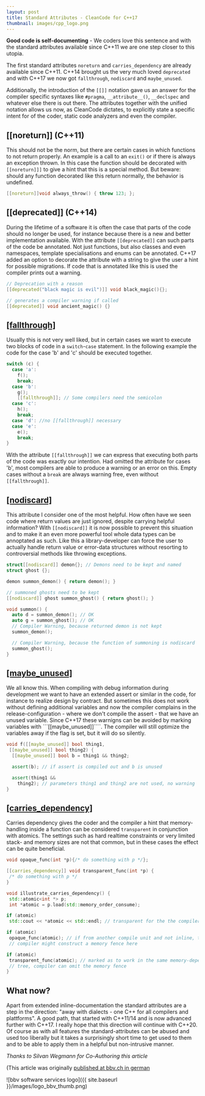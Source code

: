 ```yaml
---
layout: post
title: Standard Attributes - CleanCode for C++17
thumbnail: images/cpp_logo.png
---
```


**Good code is self-documenting** - We coders love this sentence and with the standard attributes available since C++11 we are one step closer to this utopia. 

The first standard attributes ```noreturn``` and ```carries_dependency``` are already available since C++11. C++14 brought us the very much loved ```deprecated``` and with C++17 we now got ```fallthrough```, ```nodiscard``` and ```maybe_unused```.

Additionally, the introduction of the ```[[]]``` notation gave us an answer for the compiler specific syntaxes like ```#pragma```, ```__attribute__()```, ```__declspec``` and whatever else there is out there. The attributes together with the unified notation allows us now, as CleanCode dictates, to explicitly state a specific intent for of the coder, static code analyzers and even the compiler. 


## [[noreturn]] (C++11)

This should not be the norm, but there are certain cases in which functions to not return properly. An example is a call to an ```exit()``` or if there is always an exception thrown. In this case the function should be decorated with ```[[noreturn]]]``` to give a hint that this is a special method. But beware: should any function decorated like this return normally, the behavior is undefined. 

```cpp
[[noreturn]]void always_throw() { throw 123; };
```

## [[deprecated]] (C++14)

During the lifetime of a software it is often the case that parts of the code should no longer be used, for instance because there is a new and better implementation available. With the attribute ```[[deprecated]]``` can such parts of the code be annotated. Not just functions, but also classes and even namespaces, template specialisations and enums can be annotated. C++17 added an option to decorate the attribute with a string to give the user a hint for possible migrations. If code that is annotated like this is used the compiler prints out a warning. 

```cpp
// Deprecation with a reason
[[deprecated("black magic is evil")]] void black_magic(){};

// generates a compiler warning if called
[[deprecated]] void ancient_magic() {}
```

## [[fallthrough]](C++17)

Usually this is not very well liked, but in certain cases we want to execute two blocks of code in a ```switch```-```case``` statement. In the following example the code for the case 'b' and 'c' should be executed together. 

```cpp
switch (c) {
  case 'a':
    f();
    break;
  case 'b':
    g();
    [[fallthrough]]; // Some compilers need the semicolon
  case 'c':
    h();
    break;
  case 'd': //no [[fallthrough]] necessary
  case 'e':
    e();
    break;
}
```


With the attribute ```[[fallthrough]]``` we can express that executing both parts of the code was exactly our intention. Had omitted the attribute for cases 'b', most compilers are able to produce a warning or an error on this. Empty cases without a ```break``` are always warning free, even without ```[[fallthrough]]```.  


## [[nodiscard]](C++17)

This attribute I consider one of the most helpful. How often have we seen code where return values are just ignored, despite carrying helpful information? With ```[[nodiscard]]``` it is now possible to prevent this situation and to make it an even more powerful tool whole data types can be annoptated as such. Like this a library-developer can force the user to actually handle return value or error-data structures without resorting to controversial methods like throwing exceptions. 

```cpp
struct[[nodiscard]] demon{}; // Demons need to be kept and named
struct ghost {}; 

demon summon_demon() { return demon(); }

// summoned ghosts need to be kept
[[nodiscard]] ghost summon_ghost() { return ghost(); }

void summon() {
  auto d = summon_demon(); // OK
  auto g = summon_ghost(); // OK
  // Compiler Warning, because returned demon is not kept
  summon_demon();

  // Compiler Warning, because the function of summoning is nodiscard
  summon_ghost();
}
```
## [[maybe_unused]](C++17)

We all know this. When compiling with debug information during development we want to have an extended assert or similar in the code, for instance to realize design by contract. But sometimes this does not work without defining additional variables and now the compiler complains in the release-configuration - where we don't compile the assert - that we have an unused variable. Since C++17 these warnigns can be avoided by marking variables with ```[[maybe_unused]]````. The compiler will still optimize the variables away if the flag is set, but it will do so silently. 

```cpp
void f([[maybe_unused]] bool thing1,
 [[maybe_unused]] bool thing2) {
  [[maybe_unused]] bool b = thing1 && thing2;

  assert(b); // if assert is compiled out and b is unused

  assert(thing1 &&
    thing2); // parameters thing1 and thing2 are not used, no warning
}
```

## [[carries_dependency]](C++11)

Carries dependency gives the coder and the compiler a hint that memory-handling inside a function can be considered `transparent` in conjunction with atomics. The settings such as hard realtime constraints or very limited stack- and memory sizes are not that common, but in these cases the effect can be quite beneficial. 

```cpp
void opaque_func(int *p){/* do something with p */};​

[[carries_dependency]] void transparent_func(int *p) {
 /* do something with p */
}

void illustrate_carries_dependency() {
 std::atomic<int *> p;
 int *atomic = p.load(std::memory_order_consume);

if (atomic)
 std::cout << *atomic << std::endl; // transparent for the the compiler

if (atomic)
 opaque_func(atomic); // if from another compile unit and not inline, the
 // compiler might construct a memory fence here

if (atomic)
 transparent_func(atomic); // marked as to work in the same memory-dependency
 // tree, compiler can omit the memory fence
}
```

## What now? 

Apart from extended inline-documentation the standard attributes are a step in the direction: "away with dialects - one C++ for all compilers and plattforms". A good path, that started with C++11/14 and is now advanced further with C++17. I really hope that this direction will continue with C++20.
Of course as with all features the standard-attributes can be abused and used too liberally but it takes a surprisingly short time to get used to them and to be able to apply them in a helpful but non-intrusive manner. 

*Thanks to Silvan Wegmann for Co-Authoring this article*

(This article was originally [published at bbv.ch in german](http://blog.bbv.ch/2018/03/08/c-attribute-clean-code-fur-den-compiler/)

![bbv software services logo]({{ site.baseurl }}/images/logo_bbv_thumb.png)
